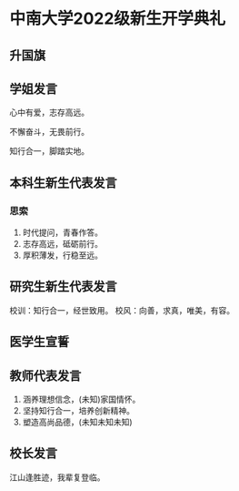 # 中南大学2022级新生开学典礼

## 升国旗

## 学姐发言

心中有爱，志存高远。

不懈奋斗，无畏前行。

知行合一，脚踏实地。

## 本科生新生代表发言

### 思索

1. 时代提问，青春作答。
2. 志存高远，砥砺前行。
3. 厚积薄发，行稳至远。

## 研究生新生代表发言

校训：知行合一，经世致用。
校风：向善，求真，唯美，有容。

## 医学生宣誓

## 教师代表发言

1. 涵养理想信念，(未知)家国情怀。
2. 坚持知行合一，培养创新精神。
3. 塑造高尚品德，(未知未知未知)

## 校长发言

江山逢胜迹，我辈复登临。
